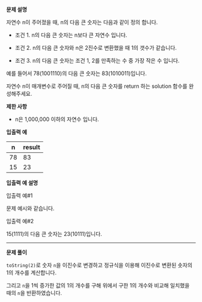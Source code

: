 **문제 설명**

자연수 n이 주어졌을 때, n의 다음 큰 숫자는 다음과 같이 정의 합니다.

- 조건 1. n의 다음 큰 숫자는 n보다 큰 자연수 입니다.

- 조건 2. n의 다음 큰 숫자와 n은 2진수로 변환했을 때 1의 갯수가 같습니다.

- 조건 3. n의 다음 큰 숫자는 조건 1, 2를 만족하는 수 중 가장 작은 수 입니다.

예를 들어서 78(1001110)의 다음 큰 숫자는 83(1010011)입니다.

자연수 n이 매개변수로 주어질 때, n의 다음 큰 숫자를 return 하는 solution 함수를 완성해주세요.

**제한 사항**

- n은 1,000,000 이하의 자연수 입니다.

**입출력 예**

|n|result|
|-|-|
|78|83|
|15|23|

**입출력 예 설명**

입출력 예#1

문제 예시와 같습니다.

입출력 예#2

15(1111)의 다음 큰 숫자는 23(10111)입니다.

<hr/>

**문제 풀이**

`toString(2)`로 숫자 `n`을 이진수로 변경하고 정규식을 이용해 이진수로 변환된 솟자의 1의 개수를 계산합니다.

그리고 `n`을 1씩 증가한 값의 1의 개수를 구해 위에서 구한 1의 개수와 비교해 일치했을 때의 `n`을 반환하였습니다.